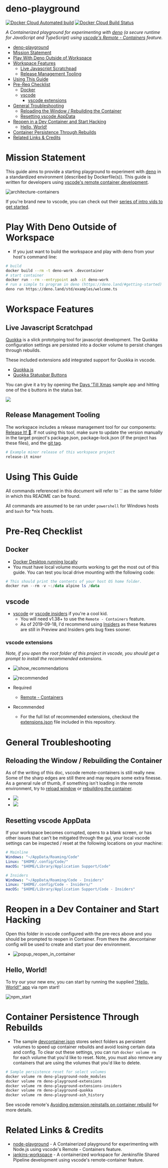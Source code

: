 # deno-playground

[![Docker Cloud Automated build](https://img.shields.io/docker/cloud/automated/calebhankins/deno-playground.svg?style=flat-square)](https://hub.docker.com/r/calebhankins/deno-playground/)
[![Docker Cloud Build Status](https://img.shields.io/docker/cloud/build/calebhankins/deno-playground.svg?style=flat-square)](https://hub.docker.com/r/calebhankins/deno-playground/)


*A Containerized playground for experimenting with [deno](https://deno.land/) (a secure runtime for JavaScript and TypeScript) using [vscode's Remote - Containers](https://code.visualstudio.com/docs/remote/containers) feature.*

- [deno-playground](#deno-playground)
- [Mission Statement](#mission-statement)
- [Play With Deno Outside of Workspace](#play-with-deno-outside-of-workspace)
- [Workspace Features](#workspace-features)
  - [Live Javascript Scratchpad](#live-javascript-scratchpad)
  - [Release Management Tooling](#release-management-tooling)
- [Using This Guide](#using-this-guide)
- [Pre-Req Checklist](#pre-req-checklist)
  - [Docker](#docker)
  - [vscode](#vscode)
    - [vscode extensions](#vscode-extensions)
- [General Troubleshooting](#general-troubleshooting)
  - [Reloading the Window / Rebuilding the Container](#reloading-the-window--rebuilding-the-container)
  - [Resetting vscode AppData](#resetting-vscode-appdata)
- [Reopen in a Dev Container and Start Hacking](#reopen-in-a-dev-container-and-start-hacking)
  - [Hello, World!](#hello-world)
- [Container Persistence Through Rebuilds](#container-persistence-through-rebuilds)
- [Related Links & Credits](#related-links--credits)

# Mission Statement

This guide aims to provide a starting playground to experiment with [deno](https://deno.land/) in a standardized environment (described by Dockerfile(s)). This guide is written for developers using [vscode's remote container development](https://code.visualstudio.com/docs/remote/containers).

![architecture-containers](https://code.visualstudio.com/assets/docs/remote/containers/architecture-containers.png)

If you're brand new to vscode, you can check out their [series of intro vids to get started](https://code.visualstudio.com/docs/getstarted/introvideos#VSCode).

# Play With Deno Outside of Workspace
- If you just want to build the workspace and play with deno from your host's command line:

```bash
# build
docker build --rm -t deno-work .devcontainer
# start container
docker run --rm --entrypoint ash -it deno-work
# run a simple ts program in deno (https://deno.land/#getting-started)
deno run https://deno.land/std/examples/welcome.ts
```

# Workspace Features

## Live Javascript Scratchpad
[Quokka](https://quokkajs.com/) is a slick prototyping tool for javascript development. The Quokka configuration settings are persisted into a docker volume to persist changes through rebuilds.

These included extensions add integrated support for Quokka in vscode.
* [Quokka.js](https://marketplace.visualstudio.com/items?itemName=WallabyJs.quokka-vscode)
* [Quokka Statusbar Buttons](https://marketplace.visualstudio.com/items?itemName=sketchbuch.vsc-quokka-statusbar)

You can give it a try by opening the [Days 'Till Xmas](./emoji/days-till-xmas/index.js) sample app and hitting one of the `Q` buttons in the status bar.

![](img/quokka.png)


## Release Management Tooling

The workspace includes a release management tool for our components: [Release It! 🚀](https://github.com/release-it/release-it#release-it-). If not using this tool, make sure to update the version manually in the target project's package.json, package-lock.json (if the project has these files), and the [git tag](https://github.com/release-it/release-it/blob/master/docs/git.md).

```bash
# Example minor release of this workspace project
release-it minor
```


# Using This Guide
All commands referenced in this document will refer to '.' as the same folder in which this README can be found.

All commands are assumed to be ran under `powershell` for Windows hosts and `bash` for *nix hosts.



# Pre-Req Checklist
## Docker
- [Docker Desktop running locally](https://www.docker.com/products/docker-desktop)
- You must have local volume mounts working to get the most out of this guide. You can test you local drive mounting with the following code:

```powershell
# This should print the contents of your host OS home folder. 
docker run --rm -v ~:/data alpine ls /data
```


<!-- !Add this section back if the init script or $HOME code is added back to the devcontainer.json
<!-- ## .ssh Folder

This repository is my local dev env and is meant to serve as an example or demo. It will need some finesse to meet your local host's needs. The [devcontainer.json](.devcontainer/devcontainer.json) will need to be tweaked to suite your environment before you start.

**In my [devcontainer.json](.devcontainer/devcontainer.json) I am interacting with my `$HOME` directory's files via [docker's mount](https://docs.docker.com/storage/bind-mounts/) which you might not be in to. Please review the code this file intends to execute before running via [vscode remote containers](https://code.visualstudio.com/docs/remote/containers). and make sure you're good with that.** This workspace will still function without mounting your `$HOME`, but you will need to tweak the devcontainer and comment out anything that references mounting `${env:HOME}`, `${env:USERPROFILE}` or `~` first so the `docker run` command that vscode generates will not fail.


This workspace is setup to be a starting development workspace. To hit the ground running with version control integration, the [devcontainer.json](.devcontainer/devcontainer.json) is set to mount files from your host `~/.ssh` folder. If you don't have one of these, you can create the following files on your host, or comment out the `.ssh/*` entries in the `mounts` section of the [devcontainer.json](.devcontainer/devcontainer.json) file.

```bash
# Expected ssh files on host
~/.ssh/id_rsa
~/.ssh/id_rsa.pub
~/.ssh/known_hosts
~/.ssh/authorized_keys
``` -->

## vscode
- [vscode](https://code.visualstudio.com/download) or [vscode insiders](https://code.visualstudio.com/insiders/) if you're a cool kid.
  - You will need v1.38+ to use the `Remote - Containers` feature.
  - As of 2019-09-18, I'd recommend using [Insiders](https://code.visualstudio.com/insiders/) as these features are still in Preview and Insiders gets bug fixes sooner.


### vscode extensions
*Note, if you open the root folder of this project in vscode, you should get a prompt to install the recommended extensions.*

- ![show_recommendations](./img/show_recommendations.png)
- ![recommended](./img/recommended.png)

- Required
  - [Remote - Containers](https://marketplace.visualstudio.com/items?itemName=ms-vscode-remote.remote-containers)
- Recommended
  - For the full list of recommended extensions, checkout the [extensions.json](.vscode/extensions.json) file included in this repository.




# General Troubleshooting
## Reloading the Window / Rebuilding the Container
As of the writing of this doc, vscode remote-containers is still really new. Some of the sharp edges are still there and may require some extra finesse. As a general rule of thumb, if something isn't loading in the remote environment, try to [reload window](./img/reload_window.png) or [rebuilding the container](./img/rebuild_container.png).

- ![](./img/reload_window.png)
- ![](./img/rebuild_container.png)

## Resetting vscode AppData
If your workspace becomes corrupted, opens to a blank screen, or has other issues that can't be mitigated through the gui, your local vscode settings can be inspected / reset at the following locations on your machine:

```yaml
# Mainline
Windows: "~/AppData/Roaming/Code"
Linux: "$HOME/.config/Code/"
macOS: "$HOME/Library/Application Support/Code"

# Insiders
Windows: "~/AppData/Roaming/Code - Insiders"
Linux: "$HOME/.config/Code - Insiders/"
macOS: "$HOME/Library/Application Support/Code - Insiders"
```

# Reopen in a Dev Container and Start Hacking
Open this folder in vscode configured with the pre-recs above and you should be prompted to reopen in Container. From there the .devcontainer config will be used to create and start your dev environment.

- ![popup_reopen_in_container](./img/popup_reopen_in_container.png)

## Hello, World!
To try our your new env, you can start by running the supplied ["Hello, World!" app](index.js) via npm start!

![npm_start](img/npm_start.png)


# Container Persistence Through Rebuilds
- The sample [devcontainer.json](.devcontainer/devcontainer.json) stores select folders as persistent volumes to speed up container rebuilds and avoid losing certain data and config. To clear out these settings, you can run `docker volume rm` for each volume that you'd like to reset. Note, you must also remove any containers that are using the volumes that you'd like to delete.

```bash
# Sample persistence reset for select volumes
docker volume rm deno-playground-node_modules
docker volume rm deno-playground-extensions
docker volume rm deno-playground-extensions-insiders
docker volume rm deno-playground-quokka
docker volume rm deno-playground-ash_history
```

See vscode remote's [Avoiding extension reinstalls on container rebuild](https://code.visualstudio.com/docs/remote/containers-advanced#_avoiding-extension-reinstalls-on-container-rebuild) for more details.

# Related Links & Credits
- [node-playground](https://github.com/calebHankins/node-playground) - A Containerized playground for experimenting with Node.js using vscode's Remote - Containers feature.
- [jankins-workspace](https://github.com/calebHankins/jankins-workspace) - A containerized workspace for Jenkinsfile Shared Pipeline development using vscode's remote-container feature.
